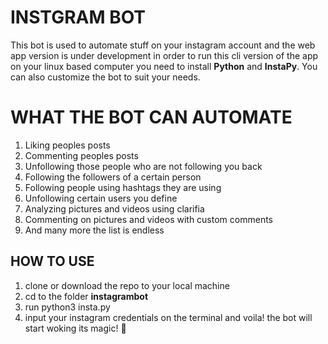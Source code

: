 # INSTGRAM BOT
This bot is used to automate stuff on your instagram account and the web app version is under development
in order to run this cli version of the app on your linux based computer you need to install **Python** and **InstaPy**.
You can also customize the bot to suit your needs.

# WHAT THE BOT CAN AUTOMATE
1. Liking peoples posts
2. Commenting peoples posts
3. Unfollowing those people who are not following you back
4. Following the followers of a certain person
5. Following people using hashtags they are using
6. Unfollowing certain users you define
7. Analyzing pictures and videos using  clarifia
8. Commenting on pictures and videos with custom comments
9. And many more the list is endless

## HOW TO USE
1. clone or download the repo to your local machine
2. cd to the folder **instagrambot**
3. run python3 insta.py
4. input your instagram credentials on the terminal and voila! the bot will start woking its magic! :penguin:


